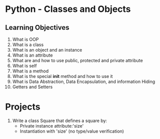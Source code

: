 # Python - Classes and Objects
## Learning Objectives
 1. What is OOP
 2. What is a class
 3. What is an object and an instance
 4. What is an attribute
 5. What are and how to use public, protected and private attribute
 6. What is self
 7. What is a method
 8. What is the special __init__ method and how to use it
 9. What is Data Abstraction, Data Encapsulation, and information Hiding
 10. Getters and Setters

# Projects
 1. Write a class Square that defines a square by:
    - Private instance attribute:'size'
    - Instantiation with 'size' (no type/value verification)